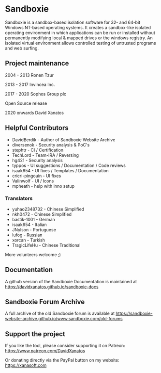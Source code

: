 # Sandboxie

Sandboxie is a sandbox-based isolation software for 32- and 64-bit Windows NT-based operating systems. It creates a sandbox-like isolated operating environment in which applications can be run or installed without permanently modifying local & mapped drives or the windows registry. An isolated virtual environment allows controlled testing of untrusted programs and web surfing.


## Project maintenance
2004 - 2013 Ronen Tzur

2013 - 2017 Invincea Inc.

2017 - 2020 Sophos Group plc

Open Source release

2020 onwards David Xanatos


## Helpful Contributors
- DavidBerdik - Author of Sandboxie Website Archive
- diversenok - Security analysis & PoC's
- stephtr - CI / Certification
- TechLord - Team-IRA / Reversing
- hg421 - Security analysis 
- typpos - UI suggestions / Documentation / Code reviews
- isaak654 - UI fixes / Templates / Documentation
- cricri-pingouin - UI fixes
- Valinwolf - UI / Icons
- mpheath - help with inno setup

### Translators
- yuhao2348732 - Chinese Simplified
- nkh0472 - Chinese Simplified
- bastik-1001 - German
- isaak654 - Italian
- JNylson - Portuguese
- lufog - Russian
- xorcan - Turkish
- TragicLifeHu - Chinese Traditional

More volunteers welcome ;)

## Documentation
A github version of the Sandboxie Documentation is maintained at https://davidxanatos.github.io/sandboxie-docs

## Sandboxie Forum Archive
A full archive of the old Sandboxie forum is available at https://sandboxie-website-archive.github.io/www.sandboxie.com/old-forums

## Support the project
If you like the tool, please consider supporting it on Patreon: https://www.patreon.com/DavidXanatos

Or donating directly via the PayPal button on my website: https://xanasoft.com
